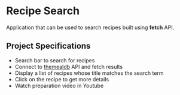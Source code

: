 # Recipe Search

Application that can be used to search recipes built using **fetch** API.

## Project Specifications

- Search bar to search for recipes
- Connect to [themealdb](https://www.themealdb.com/api.php) API and fetch results
- Display a list of recipes whose title matches the search term
- Click on the recipe to get more details
- Watch preparation video in Youtube
